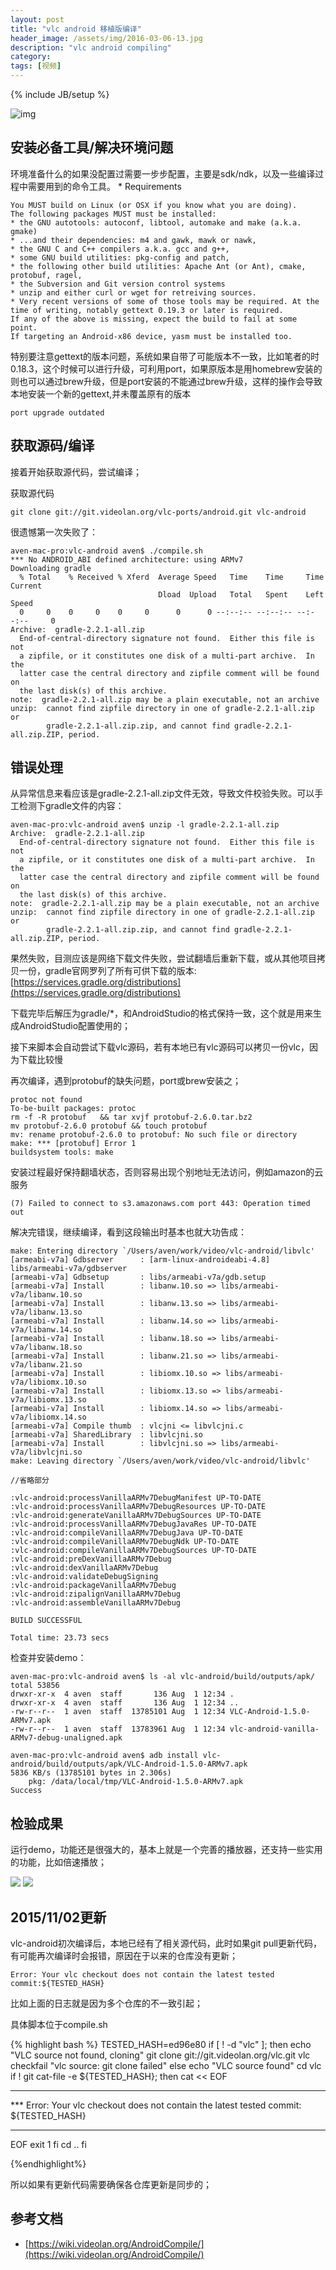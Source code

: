 ```yaml
---
layout: post
title: "vlc android 移植版编译"
header_image: /assets/img/2016-03-06-13.jpg
description: "vlc android compiling"
category: 
tags: [视频]
---
```

{% include JB/setup %}

![img](/assets/img/2016-03-06-13.jpg)

## 安装必备工具/解决环境问题

环境准备什么的如果没配置过需要一步步配置，主要是sdk/ndk，以及一些编译过程中需要用到的命令工具。
	* Requirements
		
	You MUST build on Linux (or OSX if you know what you are doing).
	The following packages MUST must be installed:
	* the GNU autotools: autoconf, libtool, automake and make (a.k.a. gmake)
	* ...and their dependencies: m4 and gawk, mawk or nawk,
	* the GNU C and C++ compilers a.k.a. gcc and g++,
	* some GNU build utilities: pkg-config and patch,
	* the following other build utilities: Apache Ant (or Ant), cmake, protobuf, ragel,
	* the Subversion and Git version control systems
	* unzip and either curl or wget for retreiving sources.
	* Very recent versions of some of those tools may be required. At the time of writing, notably gettext 0.19.3 or later is required.
	If any of the above is missing, expect the build to fail at some point.
	If targeting an Android-x86 device, yasm must be installed too.

特别要注意gettext的版本问题，系统如果自带了可能版本不一致，比如笔者的时0.18.3，这个时候可以进行升级，可利用port，如果原版本是用homebrew安装的则也可以通过brew升级，但是port安装的不能通过brew升级，这样的操作会导致本地安装一个新的gettext,并未覆盖原有的版本

	port upgrade outdated
	
## 获取源码/编译
接着开始获取源代码，尝试编译；

获取源代码 

	git clone git://git.videolan.org/vlc-ports/android.git vlc-android


很遗憾第一次失败了：

	aven-mac-pro:vlc-android aven$ ./compile.sh 
	*** No ANDROID_ABI defined architecture: using ARMv7
	Downloading gradle
	  % Total    % Received % Xferd  Average Speed   Time    Time     Time  Current
	                                 Dload  Upload   Total   Spent    Left  Speed
	  0     0    0     0    0     0      0      0 --:--:-- --:--:-- --:--:--     0
	Archive:  gradle-2.2.1-all.zip
	  End-of-central-directory signature not found.  Either this file is not
	  a zipfile, or it constitutes one disk of a multi-part archive.  In the
	  latter case the central directory and zipfile comment will be found on
	  the last disk(s) of this archive.
	note:  gradle-2.2.1-all.zip may be a plain executable, not an archive
	unzip:  cannot find zipfile directory in one of gradle-2.2.1-all.zip or
	        gradle-2.2.1-all.zip.zip, and cannot find gradle-2.2.1-all.zip.ZIP, period.

## 错误处理
从异常信息来看应该是gradle-2.2.1-all.zip文件无效，导致文件校验失败。可以手工检测下gradle文件的内容：

	aven-mac-pro:vlc-android aven$ unzip -l gradle-2.2.1-all.zip 
	Archive:  gradle-2.2.1-all.zip
	  End-of-central-directory signature not found.  Either this file is not
	  a zipfile, or it constitutes one disk of a multi-part archive.  In the
	  latter case the central directory and zipfile comment will be found on
	  the last disk(s) of this archive.
	note:  gradle-2.2.1-all.zip may be a plain executable, not an archive
	unzip:  cannot find zipfile directory in one of gradle-2.2.1-all.zip or
	        gradle-2.2.1-all.zip.zip, and cannot find gradle-2.2.1-all.zip.ZIP, period.

果然失败，目测应该是网络下载文件失败，尝试翻墙后重新下载，或从其他项目拷贝一份，gradle官网罗列了所有可供下载的版本:[https://services.gradle.org/distributions](https://services.gradle.org/distributions)

下载完毕后解压为gradle/*，和AndroidStudio的格式保持一致，这个就是用来生成AndroidStudio配置使用的；

接下来脚本会自动尝试下载vlc源码，若有本地已有vlc源码可以拷贝一份vlc，因为下载比较慢

再次编译，遇到protobuf的缺失问题，port或brew安装之；

	protoc not found
	To-be-built packages: protoc
	rm -f -R protobuf   && tar xvjf protobuf-2.6.0.tar.bz2  
	mv protobuf-2.6.0 protobuf && touch protobuf
	mv: rename protobuf-2.6.0 to protobuf: No such file or directory
	make: *** [protobuf] Error 1
	buildsystem tools: make

安装过程最好保持翻墙状态，否则容易出现个别地址无法访问，例如amazon的云服务

	(7) Failed to connect to s3.amazonaws.com port 443: Operation timed out
 
 
 
解决完错误，继续编译，看到这段输出时基本也就大功告成：


	make: Entering directory `/Users/aven/work/video/vlc-android/libvlc'
	[armeabi-v7a] Gdbserver      : [arm-linux-androideabi-4.8] libs/armeabi-v7a/gdbserver
	[armeabi-v7a] Gdbsetup       : libs/armeabi-v7a/gdb.setup
	[armeabi-v7a] Install        : libanw.10.so => libs/armeabi-v7a/libanw.10.so
	[armeabi-v7a] Install        : libanw.13.so => libs/armeabi-v7a/libanw.13.so
	[armeabi-v7a] Install        : libanw.14.so => libs/armeabi-v7a/libanw.14.so
	[armeabi-v7a] Install        : libanw.18.so => libs/armeabi-v7a/libanw.18.so
	[armeabi-v7a] Install        : libanw.21.so => libs/armeabi-v7a/libanw.21.so
	[armeabi-v7a] Install        : libiomx.10.so => libs/armeabi-v7a/libiomx.10.so
	[armeabi-v7a] Install        : libiomx.13.so => libs/armeabi-v7a/libiomx.13.so
	[armeabi-v7a] Install        : libiomx.14.so => libs/armeabi-v7a/libiomx.14.so
	[armeabi-v7a] Compile thumb  : vlcjni <= libvlcjni.c
	[armeabi-v7a] SharedLibrary  : libvlcjni.so
	[armeabi-v7a] Install        : libvlcjni.so => libs/armeabi-v7a/libvlcjni.so
	make: Leaving directory `/Users/aven/work/video/vlc-android/libvlc'

	//省略部分

	:vlc-android:processVanillaARMv7DebugManifest UP-TO-DATE
	:vlc-android:processVanillaARMv7DebugResources UP-TO-DATE
	:vlc-android:generateVanillaARMv7DebugSources UP-TO-DATE
	:vlc-android:processVanillaARMv7DebugJavaRes UP-TO-DATE
	:vlc-android:compileVanillaARMv7DebugJava UP-TO-DATE
	:vlc-android:compileVanillaARMv7DebugNdk UP-TO-DATE
	:vlc-android:compileVanillaARMv7DebugSources UP-TO-DATE
	:vlc-android:preDexVanillaARMv7Debug
	:vlc-android:dexVanillaARMv7Debug
	:vlc-android:validateDebugSigning
	:vlc-android:packageVanillaARMv7Debug
	:vlc-android:zipalignVanillaARMv7Debug
	:vlc-android:assembleVanillaARMv7Debug
	
	BUILD SUCCESSFUL
	
	Total time: 23.73 secs

检查并安装demo：

	aven-mac-pro:vlc-android aven$ ls -al vlc-android/build/outputs/apk/
	total 53856
	drwxr-xr-x  4 aven  staff       136 Aug  1 12:34 .
	drwxr-xr-x  4 aven  staff       136 Aug  1 12:34 ..
	-rw-r--r--  1 aven  staff  13785101 Aug  1 12:34 VLC-Android-1.5.0-ARMv7.apk
	-rw-r--r--  1 aven  staff  13783961 Aug  1 12:34 vlc-android-vanilla-ARMv7-debug-unaligned.apk
	
	aven-mac-pro:vlc-android aven$ adb install vlc-android/build/outputs/apk/VLC-Android-1.5.0-ARMv7.apk 
	5836 KB/s (13785101 bytes in 2.306s)
        pkg: /data/local/tmp/VLC-Android-1.5.0-ARMv7.apk
	Success

## 检验成果
运行demo，功能还是很强大的，基本上就是一个完善的播放器，还支持一些实用的功能，比如倍速播放；

![](/assets/device-2015-08-02-112218.png)
![](/assets/device-2015-08-02-112247.png)

## 2015/11/02更新
vlc-android初次编译后，本地已经有了相关源代码，此时如果git pull更新代码，有可能再次编译时会报错，原因在于以来的仓库没有更新；

	Error: Your vlc checkout does not contain the latest tested commit:${TESTED_HASH}

比如上面的日志就是因为多个仓库的不一致引起；

具体脚本位于compile.sh

{% highlight bash %}
TESTED_HASH=ed96e80
if [ ! -d "vlc" ]; then
    echo "VLC source not found, cloning"
    git clone git://git.videolan.org/vlc.git vlc
    checkfail "vlc source: git clone failed"
else
    echo "VLC source found"
    cd vlc
    if ! git cat-file -e ${TESTED_HASH}; then
        cat << EOF
***
*** Error: Your vlc checkout does not contain the latest tested commit: ${TESTED_HASH}
***
EOF
        exit 1
    fi
    cd ..
fi

{%endhighlight%}

所以如果有更新代码需要确保各仓库更新是同步的；

## 参考文档

* [https://wiki.videolan.org/AndroidCompile/](https://wiki.videolan.org/AndroidCompile/)
